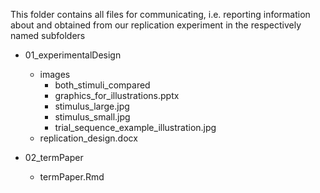 This folder contains all files for communicating, i.e. reporting information about and obtained from our replication experiment in the respectively named subfolders  

* 01_experimentalDesign
    - images
        + both_stimuli_compared
        + graphics_for_illustrations.pptx
        + stimulus_large.jpg
        + stimulus_small.jpg
        + trial_sequence_example_illustration.jpg
    - replication_design.docx
    
* 02_termPaper
    - termPaper.Rmd
